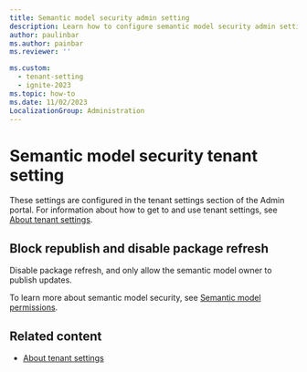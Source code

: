 ```yaml
---
title: Semantic model security admin setting
description: Learn how to configure semantic model security admin settings in Fabric.
author: paulinbar
ms.author: painbar
ms.reviewer: ''

ms.custom:
  - tenant-setting
  - ignite-2023
ms.topic: how-to
ms.date: 11/02/2023
LocalizationGroup: Administration
---
```


# Semantic model security tenant setting

These settings are configured in the tenant settings section of the Admin portal. For information about how to get to and use tenant settings, see [About tenant settings](tenant-settings-index.md).

## Block republish and disable package refresh

Disable package refresh, and only allow the semantic model owner to publish updates.

To learn more about semantic model security, see [Semantic model permissions](/power-bi/connect-data/service-datasets-permissions).

## Related content

* [About tenant settings](tenant-settings-index.md)
